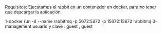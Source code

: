 Requisitos:
Ejecutamos el rabbit en un contenedor en docker, para no tener que descargar la aplicación.

1-docker run -d --name rabbitmq -p 5672:5672 -p 15672:15672 rabbitmq:3-management
usuario y clave : guest , guest

